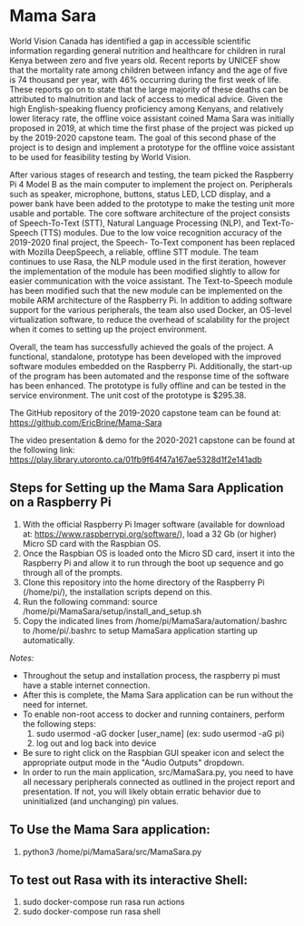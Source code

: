 # Mama Sara

World Vision Canada has identified a gap in accessible scientific information regarding general nutrition and healthcare for children in rural Kenya between zero and five years old. Recent reports by UNICEF show that the mortality rate among children between infancy and the age of five is 74 thousand per year, with 46% occurring during the first week of life. These reports go on to state that the large majority of these deaths can be attributed to malnutrition and lack of access to medical advice. Given the high English-speaking fluency proficiency among Kenyans, and relatively lower literacy rate, the offline voice assistant coined Mama Sara was initially proposed in 2019, at which time the first phase of the project was picked up by the 2019-2020 capstone team. The goal of this second phase of the project is to design and implement a prototype for the offline voice assistant to be used for feasibility testing by World Vision.

After various stages of research and testing, the team picked the Raspberry Pi 4 Model B as the main computer to implement the project on. Peripherals such as speaker, microphone, buttons, status LED, LCD display, and a power bank have been added to the prototype to make the testing unit more usable and portable. The core software architecture of the project consists of Speech-To-Text (STT), Natural Language Processing (NLP), and Text-To-Speech (TTS) modules. Due to the low voice recognition accuracy of the 2019-2020 final project, the Speech- To-Text component has been replaced with Mozilla DeepSpeech, a reliable, offline STT module. The team continues to use Rasa, the NLP module used in the first iteration, however the implementation of the module has been modified slightly to allow for easier communication with the voice assistant. The Text-to-Speech module has been modified such that the new module can be implemented on the mobile ARM architecture of the Raspberry Pi. In addition to adding software support for the various peripherals, the team also used Docker, an OS-level virtualization software, to reduce the overhead of scalability for the project when it comes to setting up the project environment.

Overall, the team has successfully achieved the goals of the project. A functional, standalone, prototype has been developed with the improved software modules embedded on the Raspberry Pi. Additionally, the start-up of the program has been automated and the response time of the software has been enhanced. The prototype is fully offline and can be tested in the service environment. The unit cost of the prototype is $295.38.

The GitHub repository of the 2019-2020 capstone team can be found at: https://github.com/EricBrine/Mama-Sara

The video presentation & demo for the 2020-2021 capstone can be found at the following link: https://play.library.utoronto.ca/01fb9f64f47a167ae5328d1f2e141adb

## Steps for Setting up the Mama Sara Application on a Raspberry Pi
1. With the official Raspberry Pi Imager software (available for download at: https://www.raspberrypi.org/software/), load a 32 Gb (or higher) Micro SD card with the Raspbian OS.
2. Once the Raspbian OS is loaded onto the Micro SD card, insert it into the Raspberry Pi and allow it to run through the boot up sequence and go through all of the prompts.
3. Clone this repository into the home directory of the Raspberry Pi (/home/pi/), the installation scripts depend on this.
4. Run the following command: source /home/pi/MamaSara/setup/install_and_setup.sh
5. Copy the indicated lines from /home/pi/MamaSara/automation/.bashrc to /home/pi/.bashrc to setup MamaSara application starting up automatically.

*Notes:*
- Throughout the setup and installation process, the raspberry pi must have a stable internet connection.
- After this is complete, the Mama Sara application can be run without the need for internet.
- To enable non-root access to docker and running containers, perform the following steps:
    1. sudo usermod -aG docker [user_name] (ex: sudo usermod -aG pi)
    2. log out and log back into device
- Be sure to right click on the Raspbian GUI speaker icon and select the appropriate output mode in the "Audio Outputs" dropdown.
- In order to run the main application, src/MamaSara.py, you need to have all necessary peripherals connected as outlined in the project report and presentation. If not, you will likely obtain erratic behavior due to uninitialized (and unchanging) pin values.

## To Use the Mama Sara application:
1. python3 /home/pi/MamaSara/src/MamaSara.py

## To test out Rasa with its interactive Shell:
1. sudo docker-compose run rasa run actions 
2. sudo docker-compose run rasa shell
